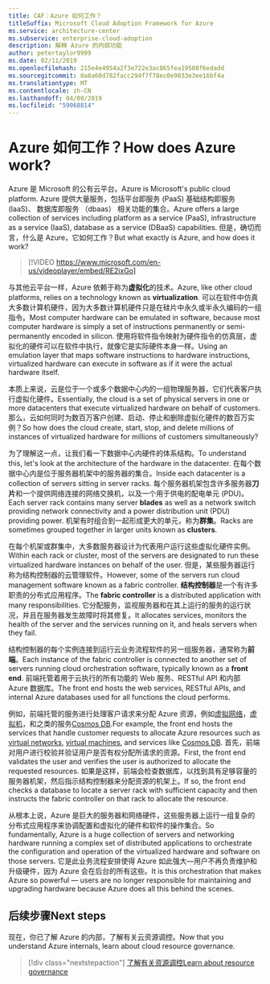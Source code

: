 ```yaml
---
title: CAF：Azure 如何工作？
titleSuffix: Microsoft Cloud Adoption Framework for Azure
ms.service: architecture-center
ms.subservice: enterprise-cloud-adoption
description: 解释 Azure 的内部功能
author: petertaylor9999
ms.date: 02/11/2019
ms.openlocfilehash: 215e4e4954a2f3e722e3ac865fea19508f6edadd
ms.sourcegitcommit: 0a8a60d782facc294f7f78ec0e9033e3ee16bf4a
ms.translationtype: MT
ms.contentlocale: zh-CN
ms.lasthandoff: 04/08/2019
ms.locfileid: "59068814"
---
```

<!-- markdownlint-disable MD026 -->

# <a name="how-does-azure-work"></a><span data-ttu-id="75742-103">Azure 如何工作？</span><span class="sxs-lookup"><span data-stu-id="75742-103">How does Azure work?</span></span>

<span data-ttu-id="75742-104">Azure 是 Microsoft 的公有云平台。</span><span class="sxs-lookup"><span data-stu-id="75742-104">Azure is Microsoft's public cloud platform.</span></span> <span data-ttu-id="75742-105">Azure 提供大量服务，包括平台即服务 (PaaS) 基础结构即服务 (IaaS)、 数据库即服务 （dbaas） 相关功能的集合。</span><span class="sxs-lookup"><span data-stu-id="75742-105">Azure offers a large collection of services including platform as a service (PaaS), infrastructure as a service (IaaS), database as a service (DBaaS) capabilities.</span></span> <span data-ttu-id="75742-106">但是，确切而言，什么是 Azure，它如何工作？</span><span class="sxs-lookup"><span data-stu-id="75742-106">But what exactly is Azure, and how does it work?</span></span>

<!-- markdownlint-disable MD034 -->

> [!VIDEO https://www.microsoft.com/en-us/videoplayer/embed/RE2ixGo]

<!-- markdownlint-enable MD034 -->

<span data-ttu-id="75742-107">与其他云平台一样，Azure 依赖于称为**虚拟化**的技术。</span><span class="sxs-lookup"><span data-stu-id="75742-107">Azure, like other cloud platforms, relies on a technology known as **virtualization**.</span></span> <span data-ttu-id="75742-108">可以在软件中仿真大多数计算机硬件，因为大多数计算机硬件只是在硅片中永久或半永久编码的一组指令。</span><span class="sxs-lookup"><span data-stu-id="75742-108">Most computer hardware can be emulated in software, because most computer hardware is simply a set of instructions permanently or semi-permanently encoded in silicon.</span></span> <span data-ttu-id="75742-109">使用将软件指令映射为硬件指令的仿真层，虚拟化的硬件可以在软件中执行，就像它是实际硬件本身一样。</span><span class="sxs-lookup"><span data-stu-id="75742-109">Using an emulation layer that maps software instructions to hardware instructions, virtualized hardware can execute in software as if it were the actual hardware itself.</span></span>

<span data-ttu-id="75742-110">本质上来说，云是位于一个或多个数据中心内的一组物理服务器，它们代表客户执行虚拟化硬件。</span><span class="sxs-lookup"><span data-stu-id="75742-110">Essentially, the cloud is a set of physical servers in one or more datacenters that execute virtualized hardware on behalf of customers.</span></span> <span data-ttu-id="75742-111">那么，云如何同时为数百万客户创建、启动、停止和删除虚拟化硬件的数百万实例？</span><span class="sxs-lookup"><span data-stu-id="75742-111">So how does the cloud create, start, stop, and delete millions of instances of virtualized hardware for millions of customers simultaneously?</span></span>

<span data-ttu-id="75742-112">为了理解这一点，让我们看一下数据中心内硬件的体系结构。</span><span class="sxs-lookup"><span data-stu-id="75742-112">To understand this, let's look at the architecture of the hardware in the datacenter.</span></span>  <span data-ttu-id="75742-113">在每个数据中心内是位于服务器机架中的服务器的集合。</span><span class="sxs-lookup"><span data-stu-id="75742-113">Inside each datacenter is a collection of servers sitting in server racks.</span></span> <span data-ttu-id="75742-114">每个服务器机架包含许多服务器**刀片**和一个提供网络连接的网络交换机，以及一个用于供电的配电单元 (PDU)。</span><span class="sxs-lookup"><span data-stu-id="75742-114">Each server rack contains many server **blades** as well as a network switch providing network connectivity and a power distribution unit (PDU) providing power.</span></span> <span data-ttu-id="75742-115">机架有时组合到一起形成更大的单元，称为**群集**。</span><span class="sxs-lookup"><span data-stu-id="75742-115">Racks are sometimes grouped together in larger units known as **clusters**.</span></span>

<span data-ttu-id="75742-116">在每个机架或群集中，大多数服务器设计为代表用户运行这些虚拟化硬件实例。</span><span class="sxs-lookup"><span data-stu-id="75742-116">Within each rack or cluster, most of the servers are designated to run these virtualized hardware instances on behalf of the user.</span></span> <span data-ttu-id="75742-117">但是，某些服务器运行称为结构控制器的云管理软件。</span><span class="sxs-lookup"><span data-stu-id="75742-117">However, some of the servers run cloud management software known as a fabric controller.</span></span> <span data-ttu-id="75742-118">**结构控制器**是一个有许多职责的分布式应用程序。</span><span class="sxs-lookup"><span data-stu-id="75742-118">The **fabric controller** is a distributed application with many responsibilities.</span></span> <span data-ttu-id="75742-119">它分配服务，监视服务器和在其上运行的服务的运行状况，并且在服务器发生故障时将其修复。</span><span class="sxs-lookup"><span data-stu-id="75742-119">It allocates services, monitors the health of the server and the services running on it, and heals servers when they fail.</span></span>

<span data-ttu-id="75742-120">结构控制器的每个实例连接到运行云业务流程软件的另一组服务器，通常称为**前端**。</span><span class="sxs-lookup"><span data-stu-id="75742-120">Each instance of the fabric controller is connected to another set of servers running cloud orchestration software, typically known as a **front end**.</span></span> <span data-ttu-id="75742-121">前端托管着用于云执行的所有功能的 Web 服务、RESTful API 和内部 Azure 数据库。</span><span class="sxs-lookup"><span data-stu-id="75742-121">The front end hosts the web services, RESTful APIs, and internal Azure databases used for all functions the cloud performs.</span></span>

<span data-ttu-id="75742-122">例如，前端托管的服务进行处理客户请求来分配 Azure 资源，例如[虚拟网络](/azure/virtual-network/virtual-networks-overview)，[虚拟机](/azure/virtual-machines)，和之类的服务[Cosmos DB](/azure/cosmos-db/introduction).</span><span class="sxs-lookup"><span data-stu-id="75742-122">For example, the front end hosts the services that handle customer requests to allocate Azure resources such as [virtual networks](/azure/virtual-network/virtual-networks-overview), [virtual machines](/azure/virtual-machines), and services like [Cosmos DB](/azure/cosmos-db/introduction).</span></span> <span data-ttu-id="75742-123">首先，前端对用户进行校验并验证用户是否有权分配所请求的资源。</span><span class="sxs-lookup"><span data-stu-id="75742-123">First, the front end validates the user and verifies the user is authorized to allocate the requested resources.</span></span> <span data-ttu-id="75742-124">如果是这样，前端会检查数据库，以找到具有足够容量的服务器机架，然后指示结构控制器来分配资源的机架上。</span><span class="sxs-lookup"><span data-stu-id="75742-124">If so, the front end checks a database to locate a server rack with sufficient capacity and then instructs the fabric controller on that rack to allocate the resource.</span></span>

<span data-ttu-id="75742-125">从根本上说，Azure 是巨大的服务器和网络硬件，这些服务器上运行一组复杂的分布式应用程序来协调配置和虚拟化的硬件和软件的操作集合。</span><span class="sxs-lookup"><span data-stu-id="75742-125">So fundamentally, Azure is a huge collection of servers and networking hardware running a complex set of distributed applications to orchestrate the configuration and operation of the virtualized hardware and software on those servers.</span></span> <span data-ttu-id="75742-126">它是此业务流程安排使得 Azure 如此强大&mdash;用户不再负责维护和升级硬件，因为 Azure 会在后台的所有这些。</span><span class="sxs-lookup"><span data-stu-id="75742-126">It is this orchestration that makes Azure so powerful &mdash; users are no longer responsible for maintaining and upgrading hardware because Azure does all this behind the scenes.</span></span>

## <a name="next-steps"></a><span data-ttu-id="75742-127">后续步骤</span><span class="sxs-lookup"><span data-stu-id="75742-127">Next steps</span></span>

<span data-ttu-id="75742-128">现在，你已了解 Azure 的内部，了解有关云资源调控。</span><span class="sxs-lookup"><span data-stu-id="75742-128">Now that you understand Azure internals, learn about cloud resource governance.</span></span>

> [!div class="nextstepaction"]
> [<span data-ttu-id="75742-129">了解有关资源调控</span><span class="sxs-lookup"><span data-stu-id="75742-129">Learn about resource governance</span></span>](what-is-governance.md)

<!-- Links -->

[docs-add-users-to-aad]: /azure/active-directory/add-users-azure-active-directory?toc=/azure/architecture/cloud-adoption-guide/toc.json
